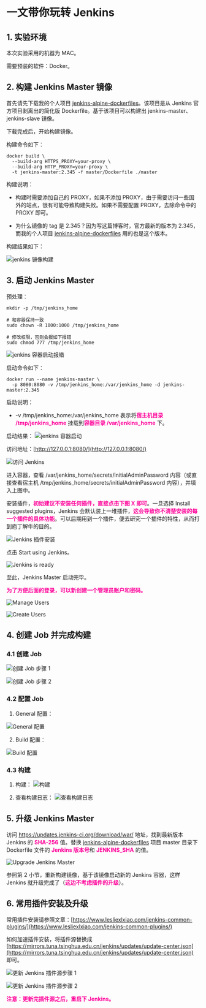 # 一文带你玩转 Jenkins


## 1. 实验环境
本次实验采用的机器为 MAC。

需要预装的软件：Docker。

## 2. 构建 Jenkins Master 镜像
首先请先下载我的个人项目 [jenkins-alpine-dockerfiles](https://github.com/lesliexlxiao/jenkins-alpine-dockerfiles)。该项目是从 Jenkins 官方项目剥离出的简化版 Dockerfile。基于该项目可以构建出 jenkins-master、jenkins-slave 镜像。

下载完成后，开始构建镜像。

构建命令如下：
```shell
docker build \
  --build-arg HTTPS_PROXY=your-proxy \
  --build-arg HTTP_PROXY=your-proxy \
  -t jenkins-master:2.345 -f master/Dockerfile ./master
```

构建说明：
  - 构建时需要添加自己的 PROXY，如果不添加 PROXY，由于需要访问一些国外的站点，很有可能导致构建失败。如果不需要配置 PROXY，去除命令中的 PROXY 即可。

  - 为什么镜像的 tag 是 2.345？因为写这篇博客时，官方最新的版本为 2.345，而我的个人项目 [jenkins-alpine-dockerfiles](https://github.com/lesliexlxiao/jenkins-alpine-dockerfiles) 用的也是这个版本。

构建结果如下：

![jenkins 镜像构建](01.png "jenkins 镜像构建")

## 3. 启动 Jenkins Master
预处理：
``` shell
mkdir -p /tmp/jenkins_home

# 和容器保持一致
sudo chown -R 1000:1000 /tmp/jenkins_home

# 修改权限，否则会报如下报错
sudo chmod 777 /tmp/jenkins_home
```

![jenkins 容器启动报错](02.png "jenkins 容器启动报错")

启动命令如下：
```shell
docker run --name jenkins-master \
  -p 8080:8080 -v /tmp/jenkins_home:/var/jenkins_home -d jenkins-master:2.345
```

启动说明：
  - -v /tmp/jenkins_home:/var/jenkins_home 表示将<font color=#FF0099>**宿主机目录 /tmp/jenkins_home**</font> 挂载到<font color=#FF0099>**容器目录 /var/jenkins_home**</font> 下。

启动结果：
![jenkins 容器启动](03.png "jenkins 容器启动")

访问地址：[http://127.0.0.1:8080/](http://127.0.0.1:8080/)

![访问 Jenkins](04.png "访问 Jenkins")

进入容器，查看 /var/jenkins_home/secrets/initialAdminPassword 内容（或直接查看宿主机 /tmp/jenkins_home/secrets/initialAdminPassword 内容），并填入上图中。

安装插件，<font color=#FF0099>**初始建议不安装任何插件，直接点击下图 X 即可**</font>。一旦选择 Install suggested plugins，Jenkins 会默认装上一堆插件，<font color=#FF0099>**这会导致你不清楚安装的每一个插件的具体功能**</font>。可以后期用到一个插件，便去研究一个插件的特性，从而打到庖丁解牛的目的。

![Jenkins 插件安装](05.png "Jenkins 插件安装")

点击 Start using Jenkins。

![Jenkins is ready](06.png "Jenkins is ready")

至此，Jenkins Master 启动完毕。

<font color=#FF0099>**为了方便后面的登录，可以新创建一个管理员账户和密码。**</font>

![Manage Users](07.png "Manage Users")

![Create Users](08.png "Create User")

## 4. 创建 Job 并完成构建

### 4.1 创建 Job
![创建 Job 步骤 1](09.png "创建 Job 步骤 1")

![创建 Job 步骤 2](10.png "创建 Job 步骤 2")

### 4.2 配置 Job

1. General 配置：

![General 配置](11.png "General 配置")

2. Build 配置：

![Build 配置](12.png "Build 配置")

### 4.3 构建
1. 构建：
![构建](13.png "构建")

2. 查看构建日志：
![查看构建日志](14.png "查看构建日志")

## 5. 升级 Jenkins Master
访问 https://updates.jenkins-ci.org/download/war/ 地址，找到最新版本 Jenkins 的 <font color=#FF0099>**SHA-256**</font> 值。替换 [jenkins-alpine-dockerfiles](https://github.com/lesliexlxiao/jenkins-alpine-dockerfiles) 项目 master 目录下 Dockerfile 文件的 <font color=#FF0099>**Jenkins 版本号**</font>和 <font color=#FF0099>**JENKINS_SHA**</font> 的值。

![Upgrade Jenkins Master](15.png "Upgrade Jenkins Master")

参照第 2 小节，重新构建镜像，基于该镜像启动新的 Jenkins 容器，这样 Jenkins 就升级完成了（<font color=#FF0099>**这边不考虑插件的升级**</font>）。

## 6. 常用插件安装及升级
常用插件安装请参照文章：[https://www.lesliexlxiao.com/jenkins-common-plugins/](https://www.lesliexlxiao.com/jenkins-common-plugins/)

如何加速插件安装，将插件源替换成 [https://mirrors.tuna.tsinghua.edu.cn/jenkins/updates/update-center.json](https://mirrors.tuna.tsinghua.edu.cn/jenkins/updates/update-center.json) 即可。

![更新 Jenkins 插件源步骤 1](16.png "更新 Jenkins 插件源步骤 1")

![更新 Jenkins 插件源步骤 2](17.png "更新 Jenkins 插件源步骤 2")

<font color=#FF0099>**注意：更新完插件源之后，重启下 Jenkins。**</font>
